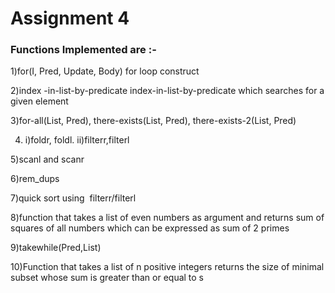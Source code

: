 # Assignment 4

### Functions Implemented are :-

1)for(I, Pred, Update, Body)
  for loop construct

2)index​ -in-list-by​-predicate​
  index-in-list-by-predicate which searches for a given element

3)for-all(List, Pred), there-exists(List, Pred), there-exists-2(List, Pred)

4) i)foldr, foldl. ii)filterr,filterl

5)scanl and scanr

6)rem_dups

7)quick sort using ​ filterr/filterl

8)function that takes a list of even numbers as argument and returns sum of squares of
  all numbers which can be expressed as sum of 2 primes

9)takewhile(Pred,List)

10)Function that takes a list of n positive integers returns the ​ size of minimal subset whose sum is greater than
   or equal to s
